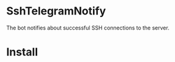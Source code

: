 # SshTelegramNotify
The bot notifies about successful SSH connections to the server.

<h1><b>Install</b></h1>
<code> </code>
